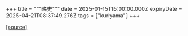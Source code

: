 +++
title = """略史"""
date = 2025-01-15T15:00:00.000Z
expiryDate = 2025-04-21T08:37:49.276Z
tags = ["kuriyama"]
+++


[[source]](https://www.town.kuriyama.hokkaido.jp/soshiki/28/619.html)
